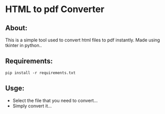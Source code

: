 # HTML to pdf Converter

## About:
   This is a simple tool used to convert html files to pdf instantly. Made using tkinter in python.. 
   
## Requirements:
   <code>pip install -r requirements.txt</code>
   
## Usge:
   * Select the file that you need to convert...
   * Simply convert it...
